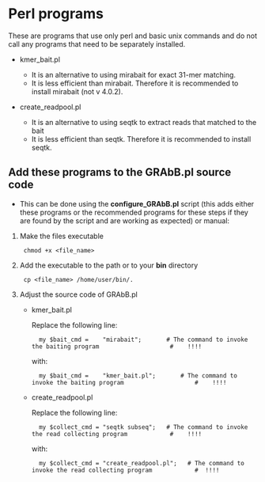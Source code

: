 # Perl programs

These are programs that use only perl and basic unix commands and do
not call any programs that need to be separately installed.

- kmer\_bait\.pl

    + It is an alternative to using mirabait for exact 31-mer
      matching.
	+ It is less efficient than mirabait. Therefore it is recommended
      to install mirabait (not v 4.0.2).

- create\_readpool\.pl

    + It is an alternative to using seqtk to extract reads that
      matched to the bait
	+ It is less efficient than seqtk. Therefore it is recommended
      to install seqtk.

## Add these programs to the GRAbB\.pl source code

- This can be done using the **configure_GRAbB.pl** script (this adds
  either these programs or the recommended programs for these steps if
  they are found by the script and are working as expected) or manual:

1. Make the files executable

        chmod +x <file_name>

2. Add the executable to the path or to your __bin__ directory

        cp <file_name> /home/user/bin/.

3. Adjust the source code of GRAbB\.pl

    - kmer\_bait\.pl

        Replace the following line:

            my $bait_cmd =    "mirabait";       # The command to invoke the baiting program                    #	!!!!

        with:

            my $bait_cmd =    "kmer_bait.pl";       # The command to invoke the baiting program                    #	!!!!

    - create\_readpool\.pl

        Replace the following line:

            my $collect_cmd = "seqtk subseq";   # The command to invoke the read collecting program            #	!!!!

        with:

            my $collect_cmd = "create_readpool.pl";   # The command to invoke the read collecting program            #	!!!!
